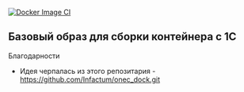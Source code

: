 [![Docker Image CI](https://github.com/TheDemonCat/onec-base/actions/workflows/docker-image.yml/badge.svg)](https://github.com/TheDemonCat/onec-base/actions/workflows/docker-image.yml)
 
## Базовый образ для сборки контейнера с 1C

Благодарности

- Идея черпалась из этого репозитария - https://github.com/Infactum/onec_dock.git

